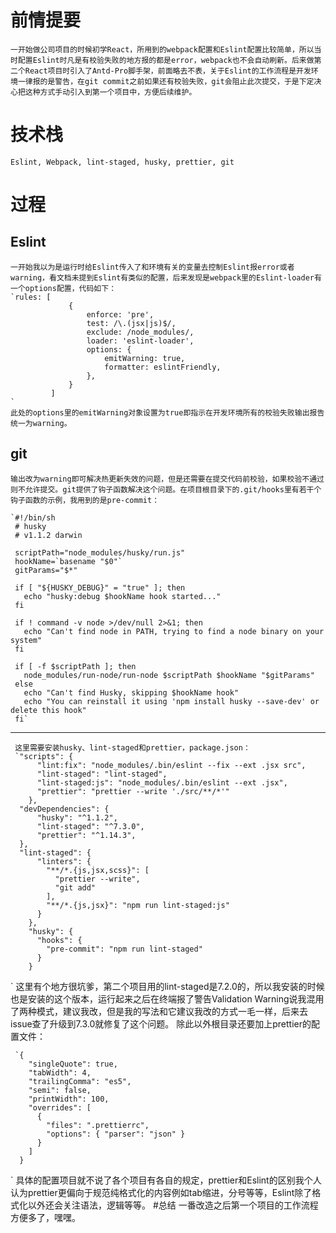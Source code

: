 # 前情提要
    一开始做公司项目的时候初学React，所用到的webpack配置和Eslint配置比较简单，所以当时配置Eslint时凡是有校验失败的地方报的都是error，webpack也不会自动刷新。后来做第二个React项目时引入了Antd-Pro脚手架，前面略去不表，关于Eslint的工作流程是开发环境一律报的是警告，在git commit之前如果还有校验失败，git会阻止此次提交，于是下定决心把这种方式手动引入到第一个项目中，方便后续维护。
# 技术栈
    Eslint, Webpack, lint-staged, husky, prettier, git
# 过程
## Eslint
    一开始我以为是运行时给Eslint传入了和环境有关的变量去控制Eslint报error或者warning，看文档未提到Eslint有类似的配置，后来发现是webpack里的Eslint-loader有一个options配置，代码如下：
    `rules: [
                 {
                     enforce: 'pre',
                     test: /\.(jsx|js)$/,
                     exclude: /node_modules/,
                     loader: 'eslint-loader',
                     options: {
                         emitWarning: true,
                         formatter: eslintFriendly,
                     },
                 }
             ]
    `
    此处的options里的emitWarning对象设置为true即指示在开发环境所有的校验失败输出报告统一为warning。
## git
    输出改为warning即可解决热更新失效的问题，但是还需要在提交代码前校验，如果校验不通过则不允许提交。git提供了钩子函数解决这个问题。在项目根目录下的.git/hooks里有若干个钩子函数的示例，我用到的是pre-commit：
    
    `#!/bin/sh
     # husky
     # v1.1.2 darwin
     
     scriptPath="node_modules/husky/run.js"
     hookName=`basename "$0"`
     gitParams="$*"
     
     if [ "${HUSKY_DEBUG}" = "true" ]; then
       echo "husky:debug $hookName hook started..."
     fi
     
     if ! command -v node >/dev/null 2>&1; then
       echo "Can't find node in PATH, trying to find a node binary on your system"
     fi
     
     if [ -f $scriptPath ]; then
       node_modules/run-node/run-node $scriptPath $hookName "$gitParams"
     else
       echo "Can't find Husky, skipping $hookName hook"
       echo "You can reinstall it using 'npm install husky --save-dev' or delete this hook"
     fi`
***
     这里需要安装husky、lint-staged和prettier，package.json：
     `"scripts": {
          "lint:fix": "node_modules/.bin/eslint --fix --ext .jsx src",
          "lint-staged": "lint-staged",
          "lint-staged:js": "node_modules/.bin/eslint --ext .jsx",
          "prettier": "prettier --write './src/**/*'"
        },
      "devDependencies": {
          "husky": "^1.1.2",
          "lint-staged": "^7.3.0",
          "prettier": "^1.14.3",
      },
      "lint-staged": {
          "linters": {
            "**/*.{js,jsx,scss}": [
              "prettier --write",
              "git add"
            ],
            "**/*.{js,jsx}": "npm run lint-staged:js"
          }
        },
        "husky": {
          "hooks": {
            "pre-commit": "npm run lint-staged"
          }
        }
`
     这里有个地方很坑爹，第二个项目用的lint-staged是7.2.0的，所以我安装的时候也是安装的这个版本，运行起来之后在终端报了警告Validation Warning说我混用了两种模式，建议我改，但是我的写法和它建议我改的方式一毛一样，后来去issue查了升级到7.3.0就修复了这个问题。
     除此以外根目录还要加上prettier的配置文件：
     
     `{
        "singleQuote": true,
        "tabWidth": 4,
        "trailingComma": "es5",
        "semi": false,
        "printWidth": 100,
        "overrides": [
          {
            "files": ".prettierrc",
            "options": { "parser": "json" }
          }
        ]
      }
`
     具体的配置项目就不说了各个项目有各自的规定，prettier和Eslint的区别我个人认为prettier更偏向于规范纯格式化的内容例如tab缩进，分号等等，Eslint除了格式化以外还会关注语法，逻辑等等。 
#总结
    一番改造之后第一个项目的工作流程方便多了，嘿嘿。
     
    